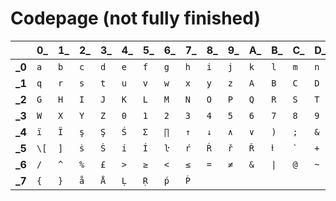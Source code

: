 # Codepage (not fully finished)

||0_|1_|2_|3_|4_|5_|6_|7_|8_|9_|A_|B_|C_|D_|E_|F_|
|-|-|-|-|-|-|-|-|-|-|-|-|-|-|-|-|-|
|**\_0**|`a`|`b`|`c`|`d`|`e`|`f`|`g`|`h`|`i`|`j`|`k`|`l`|`m`|`n`|`o`|`p`|
|**\_1**|`q`|`r`|`s`|`t`|`u`|`v`|`w`|`x`|`y`|`z`|`A`|`B`|`C`|`D`|`E`|`F`|
|**\_2**|`G`|`H`|`I`|`J`|`K`|`L`|`M`|`N`|`O`|`P`|`Q`|`R`|`S`|`T`|`U`|`V`|
|**\_3**|`W`|`X`|`Y`|`Z`|`0`|`1`|`2`|`3`|`4`|`5`|`6`|`7`|`8`|`9`|<code>&nbsp;</code>|`LF`|
|**\_4**|`ï`|`Ï`|`ş`|`Ş`|`Ś`|`Σ`|`∏`|`↑`|`↓`|`∧`|`∨`|`)`|`;`|`&`|`←`|`đ`|
|**\_5**|`\[`|`]`|`ṡ`|`Ṡ`|`í`|`Í`|`ŀ`|`ŕ`|`Ŕ`|`ř`|`Ř`|`ⱡ`|<code>\`</code>|`+`|`-`|`*`|
|**\_6**|`/`|`^`|`%`|`£`|`>`|`≥`|`<`|`≤`|`=`|`≠`|`&`|`\|`|`@`|`~`|`?`|`:`|
|**\_7**|`{`|`}`|`å`|`Å`|`Ḷ`|`Ṛ`|`ṕ`|`Ṕ`|

